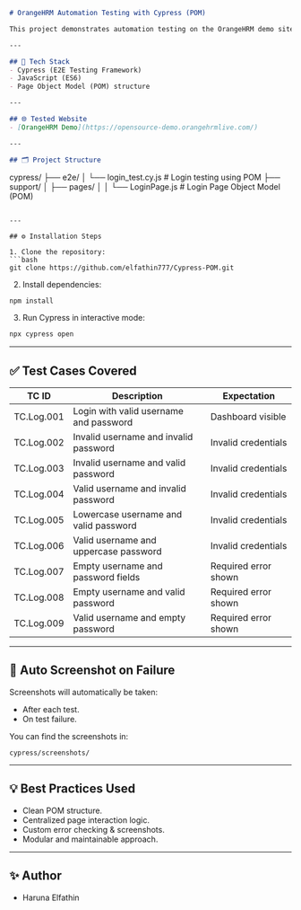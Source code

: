 ```markdown
# OrangeHRM Automation Testing with Cypress (POM)

This project demonstrates automation testing on the OrangeHRM demo site using **Cypress** applying **Page Object Model (POM)** structure.

---

## 🚀 Tech Stack
- Cypress (E2E Testing Framework)
- JavaScript (ES6)
- Page Object Model (POM) structure

---

## 🌐 Tested Website
- [OrangeHRM Demo](https://opensource-demo.orangehrmlive.com/)

---

## 🗂 Project Structure

```

cypress/
├── e2e/
│   └── login_test.cy.js     # Login testing using POM
├── support/
│   ├── pages/
│   │   └── LoginPage.js         # Login Page Object Model (POM)

````

---

## ⚙ Installation Steps

1. Clone the repository:
```bash
git clone https://github.com/elfathin777/Cypress-POM.git
````

2. Install dependencies:

```bash
npm install
```

3. Run Cypress in interactive mode:

```bash
npx cypress open
```


---

## ✅ Test Cases Covered

| TC ID      | Description                            | Expectation          |
| ---------- | -------------------------------------- | -------------------- |
| TC.Log.001 | Login with valid username and password | Dashboard visible    |
| TC.Log.002 | Invalid username and invalid password  | Invalid credentials  |
| TC.Log.003 | Invalid username and valid password    | Invalid credentials  |
| TC.Log.004 | Valid username and invalid password    | Invalid credentials  |
| TC.Log.005 | Lowercase username and valid password  | Invalid credentials  |
| TC.Log.006 | Valid username and uppercase password  | Invalid credentials  |
| TC.Log.007 | Empty username and password fields     | Required error shown |
| TC.Log.008 | Empty username and valid password      | Required error shown |
| TC.Log.009 | Valid username and empty password      | Required error shown |

---

## 📸 Auto Screenshot on Failure

Screenshots will automatically be taken:

* After each test.
* On test failure.

You can find the screenshots in:

```
cypress/screenshots/
```

---

## 💡 Best Practices Used

* Clean POM structure.
* Centralized page interaction logic.
* Custom error checking & screenshots.
* Modular and maintainable approach.

---

## ✨ Author

* Haruna Elfathin
